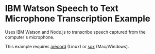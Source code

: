 # IBM Watson Speech to Text Microphone Transcription Example

Uses IBM Watson and Node.js to transcribe speech captured from the computer's microphone.

This example requires [arecord](http://alsa-project.org/) (Linux) or [sox](http://sox.sourceforge.net/) (Mac/Windows).
